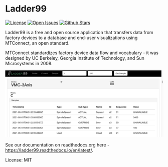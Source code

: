 # Ladder99

[![License](https://img.shields.io/github/license/Ladder99/ladder99.svg)](https://img.shields.io/github/license/Ladder99/ladder99)
[![Open Issues](https://img.shields.io/github/issues/Ladder99/ladder99.svg)](https://github.com/Ladder99/ladder99/issues)
[![Github Stars](https://img.shields.io/github/stars/Ladder99/ladder99.svg)]()

<!-- [![Github code size in bytes](https://img.shields.io/github/languages/code-size/Ladder99/ladder99.svg)]() -->
<!-- [![Follow us on Twitter](https://img.shields.io/twitter/follow/ladder99.svg?label=Twitter&style=flat&color=blue)](https://twitter.com/ladder99) -->
<!-- [![Formatted with Prettier](https://img.shields.io/badge/code_style-prettier-ff69b4.svg)](https://github.com/prettier/prettier) -->
<!-- <a href="https://codecov.io/gh/Ladder99/neomem"><img alt="Codecov Coverage Status" src="https://img.shields.io/ladder99/c/github/Ladder99/ladder99.svg?style=flat"></a> -->
<!-- <a href="https://www.npmjs.com/package/neomem"><img alt="npm version" src="https://img.shields.io/npm/v/ladder99.svg?style=flat-square"></a> -->
<!-- <a href="https://www.npmjs.com/package/neomem"><img alt="weekly downloads from npm" src="https://img.shields.io/npm/dw/ladder99.svg?style=flat-square"></a> -->
<!-- [![lerna](https://img.shields.io/badge/maintained%20with-lerna-cc00ff.svg)](https://lerna.js.org/) -->


Ladder99 is a free and open source application that transfers data from factory devices to a database and end-user visualizations using MTConnect, an open standard. 

MTConnect standardizes factory device data flow and vocabulary - it was designed by UC Berkeley, Georgia Institute of Technology, and Sun Microsystems in 2008. 

![image](docs/source/_images/agent.jpg)

See our documentation on readthedocs.org here - https://ladder99.readthedocs.io/en/latest/.

License: MIT
